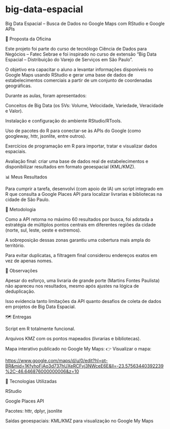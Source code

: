# big-data-espacial

Big Data Espacial – Busca de Dados no Google Maps com RStudio e Google APIs

📌 Proposta da Oficina

Este projeto foi parte do curso de tecnólogo Ciência de Dados para Negócios – Fatec Sebrae e foi inspirado no curso de extensão “Big Data Espacial – Distribuição do Varejo de Serviços em São Paulo”.

O objetivo era capacitar o aluno a levantar informações disponíveis no Google Maps usando RStudio e gerar uma base de dados de estabelecimentos comerciais a partir de um conjunto de coordenadas geográficas.

Durante as aulas, foram apresentados:

Conceitos de Big Data (os 5Vs: Volume, Velocidade, Variedade, Veracidade e Valor).

Instalação e configuração do ambiente RStudio/RTools.

Uso de pacotes do R para conectar-se às APIs do Google (como googleway, httr, jsonlite, entre outros).

Exercícios de programação em R para importar, tratar e visualizar dados espaciais.

Avaliação final: criar uma base de dados real de estabelecimentos e disponibilizar resultados em formato geoespacial (KML/KMZ).


📊 Meus Resultados

Para cumprir a tarefa, desenvolvi (com apoio de IA) um script integrado em R que consulta a Google Places API para localizar livrarias e bibliotecas na cidade de São Paulo.


🔎 Metodologia

Como a API retorna no máximo 60 resultados por busca, foi adotada a estratégia de múltiplos pontos centrais em diferentes regiões da cidade (norte, sul, leste, oeste e extremos).

A sobreposição dessas zonas garantiu uma cobertura mais ampla do território.

Para evitar duplicatas, a filtragem final considerou endereços exatos em vez de apenas nomes.


📌 Observações

Apesar do esforço, uma livraria de grande porte (Martins Fontes Paulista) não apareceu nos resultados, mesmo após ajustes na lógica de deduplicação.

Isso evidencia tanto limitações da API quanto desafios de coleta de dados em projetos de Big Data Espacial.


🗺️ Entregas

Script em R totalmente funcional.

Arquivos KMZ com os pontos mapeados (livrarias e bibliotecas).

Mapa interativo publicado no Google My Maps:
👉 Visualizar o mapa:

https://www.google.com/maps/d/u/0/edit?hl=pt-BR&mid=1KfyhoFiAo3d737hUXeRCFvj3NWceE6E&ll=-23.57563440392239%2C-46.646876000000006&z=10


🚀 Tecnologias Utilizadas

RStudio

Google Places API

Pacotes: httr, dplyr, jsonlite

Saídas geoespaciais: KML/KMZ para visualização no Google My Maps
